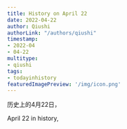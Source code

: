 ```yaml
---
title: History on April 22
date: 2022-04-22
author: Qiushi 
authorLink: "/authors/qiushi"
timestamp: 
- 2022-04
- 04-22
multitype: 
- qiushi
tags: 
- todayinhistory
featuredImagePreview: '/img/icon.png'
---
```









历史上的4月22日，

April 22 in history, 

<!--more-->

